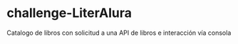 # challenge-LiterAlura
Catalogo de libros con solicitud a una API de libros e interacción vía consola
